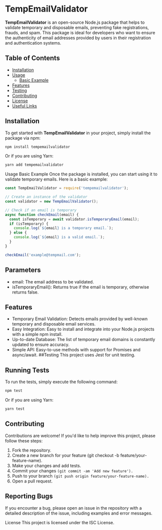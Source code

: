 # TempEmailValidator

**TempEmailValidator** is an open-source Node.js package that helps to validate temporary and disposable emails, preventing fake registrations, frauds, and spam. This package is ideal for developers who want to ensure the authenticity of email addresses provided by users in their registration and authentication systems.

## Table of Contents
- [Installation](#installation)
- [Usage](#usage)
  - [Basic Example](#basic-example)
- [Features](#features)
- [Testing](#testing)
- [Contributing](#contributing)
- [License](#license)
- [Useful Links](#useful-links)

## Installation

To get started with **TempEmailValidator** in your project, simply install the package via npm:

```bash
npm install tempemailvalidator
```

Or if you are using Yarn:
```bash
yarn add tempemailvalidator
```

Usage
Basic Example
Once the package is installed, you can start using it to validate temporary emails. Here is a basic example:

```js
const TempEmailValidator = require('tempemailvalidator');

// Create an instance of the validator
const validator = new TempEmailValidator();

// Check if an email is temporary
async function checkEmail(email) {
  const isTemporary = await validator.isTemporaryEmail(email);
  if (isTemporary) {
    console.log(`${email} is a temporary email.`);
  } else {
    console.log(`${email} is a valid email.`);
  }
}

checkEmail('example@tempmail.com');
```

## Parameters
- email: The email address to be validated.
- isTemporaryEmail(): Returns true if the email is temporary, otherwise returns false.
## Features
- Temporary Email Validation: Detects emails provided by well-known temporary and disposable email services.
- Easy Integration: Easy to install and integrate into your Node.js projects with a simple npm install.
- Up-to-date Database: The list of temporary email domains is constantly updated to ensure accuracy.
- Simple API: Easy-to-use methods with support for Promises and async/await.
##Testing
This project uses Jest for unit testing.

## Running Tests
To run the tests, simply execute the following command:
```bash
npm test
```

Or if you are using Yarn:
```bash
yarn test
```

## Contributing
Contributions are welcome! 
If you'd like to help improve this project, please follow these steps:

1. Fork the repository.
2. Create a new branch for your feature (git checkout -b feature/your-feature-name).
3. Make your changes and add tests.
4. Commit your changes ``(git commit -am 'Add new feature').``
5. Push to your branch ``(git push origin feature/your-feature-name).``
6. Open a pull request.
## Reporting Bugs
If you encounter a bug, please open an issue in the repository with a detailed description of the issue, including examples and error messages.

License
This project is licensed under the ISC License.

